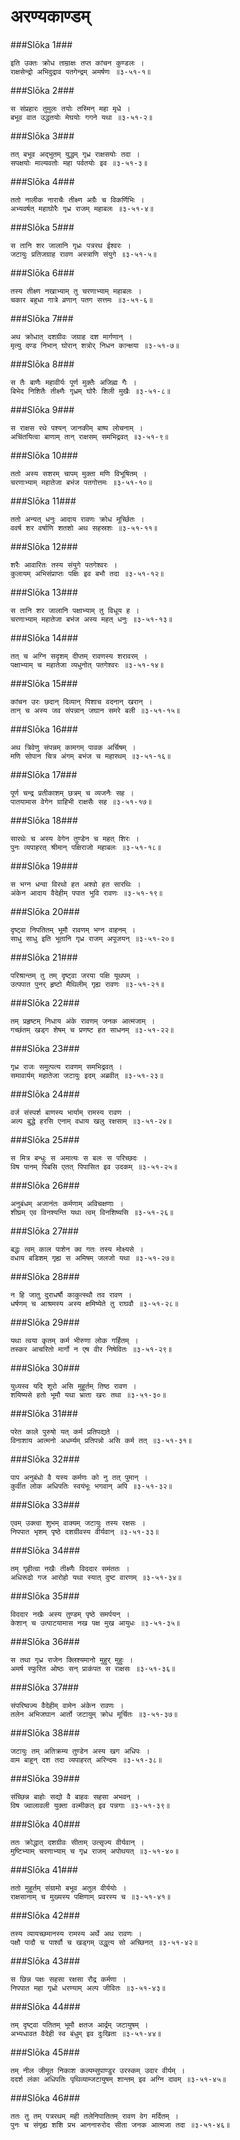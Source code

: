 अरण्यकाण्डम्
===============================


###Slōka 1###


    इति उक्तः क्रोध ताम्राक्षः तप्त कांचन कुण्डलः ।
    राक्षसेन्द्रो अभिदुद्राव पतगेन्द्रम् अमर्षणः ॥३-५१-१॥


###Slōka 2###


    स संप्रहारः तुमुलः तयोः तस्मिन् महा मृधे ।
    बभूव वात उद्धतयोः मेघयोः गगने यथा ॥३-५१-२॥


###Slōka 3###


    तत् बभूव अद्भुतम् युद्धम् गृध्र राक्षसयोः तदा ।
    सपक्षयोः माल्यवतोः महा पर्वतयोः इव ॥३-५१-३॥


###Slōka 4###


    ततो नालीक नाराचैः तीक्ष्ण अग्रैः च विकर्णिभिः ।
    अभ्यवर्षत् महाघोरैः गृध्र राजम् महाबलः ॥३-५१-४॥


###Slōka 5###


    स तानि शर जालानि गृध्रः पत्ररथ ईश्वरः ।
    जटायुः प्रतिजग्राह रावण अस्त्राणि संयुगे ॥३-५१-५॥


###Slōka 6###


    तस्य तीक्ष्ण नखाभ्याम् तु चरणाभ्याम् महाबलः ।
    चकार बहुधा गात्रे व्रणान् पतग सत्तमः ॥३-५१-६॥


###Slōka 7###


    अथ क्रोधात् दशग्रीवः जग्राह दश मार्गणान् ।
    मृत्यु दण्ड निभान् घोरान् शत्रोर् निधन कान्क्षया ॥३-५१-७॥


###Slōka 8###


    स तैः बाणैः महावीर्यः पूर्ण मुक्तैः अजिह्म गैः ।
    बिभेद निशितैः तीक्ष्णैः गृध्रम् घोरैः शिली मुखैः ॥३-५१-८॥


###Slōka 9###


    स राक्षस रथे पश्यन् जानकीम् बाष्प लोचनाम् ।
    अचिंतयित्वा बाणाम् तान् राक्षसम् समभिद्रवत् ॥३-५१-९॥


###Slōka 10###


    ततो अस्य सशरम् चापम् मुक्ता मणि विभूषितम् ।
    चरणाभ्याम् महातेजा बभंज पतगोत्तमः ॥३-५१-१०॥


###Slōka 11###


    ततो अन्यत् धनुः आदाय रावणः क्रोध मूर्च्छितः ।
    ववर्ष शर वर्षाणि शतशो अथ सहस्रशः ॥३-५१-११॥


###Slōka 12###


    शरैः आवारितः तस्य संयुगे पतगेश्वरः ।
    कुलायम् अभिसंप्राप्तः पक्षिः इव बभौ तदा ॥३-५१-१२॥


###Slōka 13###


    स तानि शर जालानि पक्षाभ्याम् तु विधूय ह ।
    चरणाभ्याम् महातेजा बभंज अस्य महत् धनुः ॥३-५१-१३॥


###Slōka 14###


    तत् च अग्नि सदृशम् दीप्तम् रावणस्य शरावरम् ।
    पक्षाभ्याम् च महातेजा व्यधुनोत् पतगेश्वरः ॥३-५१-१४॥


###Slōka 15###


    कांचन उरः छदान् दिव्यान् पिशाच वदनान् खरान् ।
    तान् च अस्य जव संपन्नान् जघान समरे बली ॥३-५१-१५॥


###Slōka 16###


    अथ त्रिवेणु संपन्नम् कामगम् पावक अर्चिषम् ।
    मणि सोपान चित्र अंगम् बभंज च महारथम् ॥३-५१-१६॥


###Slōka 17###


    पूर्ण चन्द्र प्रतीकाशम् छत्रम् च व्यजनैः सह ।
    पातयामास वेगेन ग्राहिभी राक्षसैः सह ॥३-५१-१७॥


###Slōka 18###


    सारथेः च अस्य वेगेन तुण्डेन च महत् शिरः ।
    पुनः व्यपाहरत् श्रीमान् पक्षिराजो महाबलः ॥३-५१-१८॥


###Slōka 19###


    स भग्न धन्वा विरथो हत अश्वो हत सारथिः ।
    अंकेन आदाय वैदेहीम् पपात भुवि रावणः ॥३-५१-१९॥


###Slōka 20###


    दृष्ट्वा निपतितम् भूमौ रावणम् भग्न वाहनम् ।
    साधु साधु इति भूतानि गृध्र राजम् अपूजयन् ॥३-५१-२०॥


###Slōka 21###


    परिश्रान्तम् तु तम् दृष्ट्वा जरया पक्षि यूथपम् ।
    उत्पपात पुनर् हृष्टो मैथिलीम् गृह्य रावणः ॥३-५१-२१॥


###Slōka 22###


    तम् प्रहृष्टम् निधाय अंके रावणम् जनक आत्मजाम् ।
    गच्छंतम् खड्ग शेषम् च प्रणष्ट हत साधनम् ॥३-५१-२२॥


###Slōka 23###


    गृध्र राजः समुत्पत्य रावणम् समभिद्रवत् ।
    समावार्यम् महातेजा जटायुः इदम् अब्रवीत् ॥३-५१-२३॥


###Slōka 24###


    वर्ज संस्पर्श बाणस्य भार्याम् रामस्य रावण ।
    अल्प बुद्धे हरसि एनाम् वधाय खलु रक्षसाम् ॥३-५१-२४॥


###Slōka 25###


    स मित्र बन्धुः स अमात्यः स बलः स परिच्छदः ।
    विष पानम् पिबसि एतत् पिपासित इव उदकम् ॥३-५१-२५॥


###Slōka 26###


    अनुबंधम् अजानंतः कर्मणाम् अविचक्षणाः ।
    शीघ्रम् एव विनश्यन्ति यथा त्वम् विनशिष्यसि ॥३-५१-२६॥


###Slōka 27###


    बद्धः त्वम् काल पाशेन क्व गतः तस्य मोक्ष्यसे ।
    वधाय बडिशम् गृह्य स अमिषम् जलजो यथा ॥३-५१-२७॥


###Slōka 28###


    न हि जातु दुराधर्षौ काकुत्स्थौ तव रावण ।
    धर्षणम् च आश्रमस्य अस्य क्षमिष्येते तु राघवौ ॥३-५१-२८॥


###Slōka 29###


    यथा त्वया कृतम् कर्म भीरुणा लोक गर्हितम् ।
    तस्कर आचरितो मार्गो न एष वीर निषेवितः ॥३-५१-२९॥


###Slōka 30###


    युध्यस्व यदि शूरो असि मुहूर्तम् तिष्ठ रावण ।
    शयिष्यसे हतो भूमौ यथा भ्राता खरः तथा ॥३-५१-३०॥


###Slōka 31###


    परेत काले पुरुषो यत् कर्म प्रतिपद्यते ।
    विनाशाय आत्मनो अधर्म्यम् प्रतिपन्नो असि कर्म तत् ॥३-५१-३१॥


###Slōka 32###


    पाप अनुबंधो वै यस्य कर्मणः को नु तत् पुमान् ।
    कुर्वीत लोक अधिपतिः स्वयंभूः भगवान् अपि ॥३-५१-३२॥


###Slōka 33###


    एवम् उक्त्वा शुभम् वाक्यम् जटायुः तस्य रक्षसः ।
    निपपात भृशम् पृष्ठे दशग्रीवस्य वीर्यवान् ॥३-५१-३३॥


###Slōka 34###


    तम् गृहीत्वा नखैः तीक्ष्णैः विददार समंततः ।
    अधिरूढो गज आरोहो यथा स्यात् दुष्ट वारणम् ॥३-५१-३४॥


###Slōka 35###


    विददार नखैः अस्य तुण्डम् पृष्ठे समर्पयन् ।
    केशान् च उत्पाटयामास नख पक्ष मुख आयुधः ॥३-५१-३५॥


###Slōka 36###


    स तथा गृध्र राजेन क्लिश्यमानो मुहुर् मुहुः ।
    अमर्ष स्फुरित ओष्ठः सन् प्राकंपत स राक्षसः ॥३-५१-३६॥


###Slōka 37###


    संपरिष्वज्य वैदेहीम् वामेन अंकेन रावणः ।
    तलेन अभिजघान आर्तो जटायुम् क्रोध मूर्चितः ॥३-५१-३७॥


###Slōka 38###


    जटायुः तम् अतिक्रम्य तुण्डेन अस्य खग अधिपः ।
    वाम बाहून् दश तदा व्यपाहरत् अरिन्दमः ॥३-५१-३८॥


###Slōka 39###


    संच्छिन्न बाहोः सद्यो वै बाहवः सहसा अभवन् ।
    विष ज्वालावली युक्ता वल्मीकत् इव पन्नगाः ॥३-५१-३९॥


###Slōka 40###


    ततः क्रोद्धात् दशग्रीवः सीताम् उत्सृज्य वीर्यवान् ।
    मुष्टिभ्याम् चरणाभ्याम् च गृध्र राजम् अपोथयत् ॥३-५१-४०॥


###Slōka 41###


    ततो मुहूर्तम् संग्रामो बभूव अतुल वीर्ययोः ।
    राक्षसानाम् च मुख्यस्य पक्षिणाम् प्रवरस्य च ॥३-५१-४१॥


###Slōka 42###


    तस्य व्यायच्छमानस्य रामस्य अर्थे अथ रावणः ।
    पक्षौ पादौ च पार्श्वौ च खड्गम् उद्धृत्य सो अच्छिनत् ॥३-५१-४२॥


###Slōka 43###


    स छिन्न पक्षः सहसा रक्षसा रौद्र कर्मणा ।
    निपपात महा गृध्रो धरण्याम् अल्प जीवितः ॥३-५१-४३॥


###Slōka 44###


    तम् दृष्ट्वा पतितम् भूमौ क्षतज आर्द्रम् जटायुषम् ।
    अभ्यधावत वैदेही स्व बंधुम् इव दुःखिता ॥३-५१-४४॥


###Slōka 45###


    तम् नील जीमूत निकाश कल्पम्सुपाण्डुर उरस्कम् उदार वीर्यम् ।
    ददर्श लंका अधिपतिः पृथिव्याम्जटायुषम् शान्तम् इव अग्नि दावम् ॥३-५१-४५॥


###Slōka 46###


    ततः तु तम् पत्ररथम् मही तलेनिपातितम् रावण वेग मर्दितम् ।
    पुनः च संगृह्य शशि प्रभ आननारुरोद सीता जनक आत्मजा तदा ॥३-५१-४६॥



